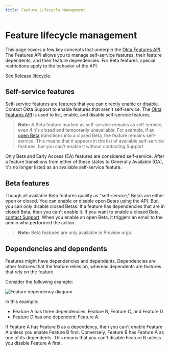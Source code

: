 ```yaml
---
title: Feature Lifecycle Management
---
```


# Feature lifecycle management

This page covers a few key concepts that underpin the [Okta Features API](/docs/reference/api/features/). The Features API allows you to manage self-service features, their feature dependents, and their feature dependencies. For Beta features, special restrictions apply to the behavior of the API.

See [Release lifecycle](https://developer.okta.com/docs/api/openapi/okta-management/guides/release-lifecycle/).

## Self-service features

Self-service features are features that you can directly enable or disable. Contact Okta Support to enable features that aren't self-service. The [Okta Features API](/docs/reference/api/features/) is used to list, enable, and disable self-service features.

> **Note:** A Beta feature marked as self-service remains as self-service, even if it's closed and temporarily unavailable. For example, if an [open Beta](#beta-features) transitions into a closed Beta, the feature remains self-service. This means that it appears in the list of available self-service features, but you can't enable it without contacting Support.

Only Beta and Early Access (EA) features are considered self-service. After a feature transitions from either of these states to Generally Available (GA), it's no longer listed as an available self-service feature.

## Beta features

Though all available Beta features qualify as "self-service," Betas are either open or closed. You can enable or disable open Betas using the API. But, you can only disable closed Betas. If a feature has dependencies that are in closed Beta, then you can't enable it. If you want to enable a closed Beta, [contact Support](https://support.okta.com). When you enable an open Beta, it triggers an email to the admin who performed the action.

> **Note:** Beta features are only available in Preview orgs.

## Dependencies and dependents

Features might have dependencies and dependents. Dependencies are other features that the feature relies on, whereas dependents are features that rely on the feature.

Consider the following example:

<div class="half">

![Feature dependency diagram](/img/concepts/feature-relation.png)

</div>

<!-- Source for image. Generated using http://www.plantuml.com/plantuml/uml/

@startuml
skinparam monochrome true

object "Feature A" as featA
object "Feature B" as featB
object "Feature C" as featC
object "Feature D" as featD

featA ..> featB
featA ..> featC
featA ..> featD
@enduml

-->

In this example:

* Feature A has three dependencies: Feature B, Feature C, and Feature D.
* Feature D has one dependent: Feature A.

If Feature A has Feature B as a dependency, then you can't enable Feature A unless you enable Feature B first. Conversely, Feature B has Feature A as one of its dependents. This means that you can't disable Feature B unless you disable Feature A first.